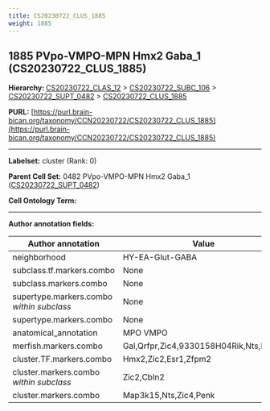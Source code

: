 ```yaml
---
title: CS20230722_CLUS_1885
weight: 1885
---
```

## 1885 PVpo-VMPO-MPN Hmx2 Gaba_1 (CS20230722_CLUS_1885)
<b>Hierarchy: </b>
[CS20230722_CLAS_12](../CS20230722_CLAS_12) >
[CS20230722_SUBC_106](../CS20230722_SUBC_106) >
[CS20230722_SUPT_0482](../CS20230722_SUPT_0482) >
[CS20230722_CLUS_1885](../CS20230722_CLUS_1885)

**PURL:** [https://purl.brain-bican.org/taxonomy/CCN20230722/CS20230722_CLUS_1885](https://purl.brain-bican.org/taxonomy/CCN20230722/CS20230722_CLUS_1885)

---


**Labelset:** cluster (Rank: 0)

**Parent Cell Set:** 0482 PVpo-VMPO-MPN Hmx2 Gaba_1 ([CS20230722_SUPT_0482](../CS20230722_SUPT_0482))



**Cell Ontology Term:** 

[MARKER GENES.]: #


---

[TRANSFERRED ANNOTATIONS.]: #


[AUTHOR ANNOTATION FIELDS.]: #


**Author annotation fields:**

| Author annotation | Value |
|-------------------|-------|
|neighborhood|HY-EA-Glut-GABA|
|subclass.tf.markers.combo|None|
|subclass.markers.combo|None|
|supertype.markers.combo _within subclass_|None|
|supertype.markers.combo|None|
|anatomical_annotation|MPO VMPO|
|merfish.markers.combo|Gal,Qrfpr,Zic4,9330158H04Rik,Nts,Lypd1|
|cluster.TF.markers.combo|Hmx2,Zic2,Esr1,Zfpm2|
|cluster.markers.combo _within subclass_|Zic2,Cbln2|
|cluster.markers.combo|Map3k15,Nts,Zic4,Penk|
